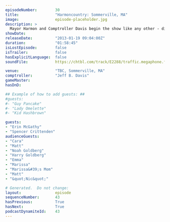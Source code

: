 ```yaml
---
episodeNumber:        30
title:                "Harmoncountry: Sommerville, MA"
image:                episode-placeholder.jpg
description: >
  Mayor Harmon and Comptroller Davis begin the show like any other - discussing the city's auto theft statistics. What comes next is 80+ minutes of insanity, featuring Adam Goldberg's brothers, Erin and Dan's sex life and much, much, sooooo much more.
showDate:             
releaseDate:          "2013-01-19 09:04:00Z"
duration:             "01:58:45"
isLostEpisode:        false
isTrailer:            false
hasExplicitLanguage:  false
soundFile:            https://chtbl.com/track/E2288/traffic.megaphone.fm/STA2988867057.mp3?updated=1554329784

venue:                "TBC, Sommerville, MA"
comptroller:          "Jeff B. Davis"
gameMaster:           
hasDnD:               

## Example of how to add guests: ##
#guests:
#- "Guy Pancake"
#- "Lady Omelette"
#- "Kid Hashbrown"

guests:
- "Erin McGathy"
- "Spencer Crittenden"
audienceGuests:
- "Cara"
- "Matt"
- "Noah Goldberg"
- "Harry Goldberg"
- "Emma"
- "Marissa"
- "Marissa&#39;s Mom"
- "Matt"
- "&quot;Nic&quot;"

# Generated.  Do not change:
layout:               episode
sequenceNumber:       43
hasPrevious:          True
hasNext:              True
podcastDynamiteId:    43
---
```


<!-- The episode description will be rendered here -->
<!-- Add your content below here -->

